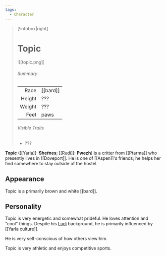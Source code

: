 ```yaml
---
tags:
  - Character
---
```

> [!infobox|right]
> 
> # Topic
> ![[topic.png]]
> ###### Summary
> |  |  |
> | ---: | ---- |
> | Race | [[bard]] |
> | Height | ??? |
> | Weight | ??? |
> | Feet | paws |
> ###### Visible Traits
> - ???

**Topic** ([[Yarla]]: **Sheŕnes**; [[Rudi]]: **Pwezh**) is a critter from [[Ptarma]] who presently lives in [[Doveport]]. He is one of [[Aspen]]'s friends; he helps her find somewhere to stay outside of the hostel.
## Appearance
Topic is a primarily brown and white [[bard]].
## Personality
Topic is very energetic and somewhat prideful. He loves attention and "cool" things. Despite his [Ludi](Ludi%20Culture.md) background, he is primarily influenced by [[Yarla culture]].

He is very self-conscious of how others view him.

Topic is very athletic and enjoys competitive sports.